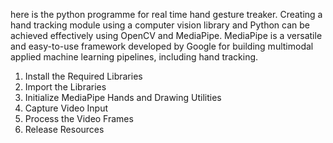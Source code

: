 here is the python programme for real time hand gesture treaker.
Creating a hand tracking module using a computer vision library and Python can be achieved effectively using OpenCV and MediaPipe.
MediaPipe is a versatile and easy-to-use framework developed by Google for building multimodal applied machine learning pipelines, including hand tracking.
1. Install the Required Libraries
2. Import the Libraries
3. Initialize MediaPipe Hands and Drawing Utilities
4. Capture Video Input
5. Process the Video Frames
6. Release Resources

